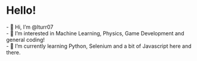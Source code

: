 <h1>Hello!</h1>
- 👋 Hi, I’m @lturr07 <br>
- 👀 I’m interested in Machine Learning, Physics, Game Development and general coding!<br>
- 🌱 I’m currently learning Python, Selenium and a bit of Javascript here and there. <br>

